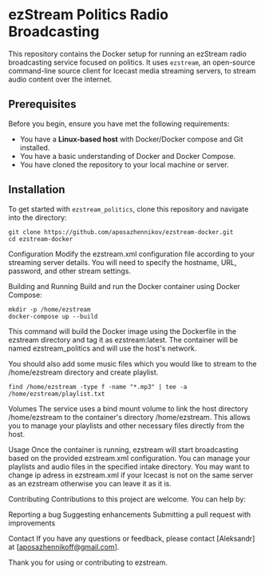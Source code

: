 # ezStream Politics Radio Broadcasting

This repository contains the Docker setup for running an ezStream radio broadcasting service focused on politics. It uses `ezstream`, an open-source command-line source client for Icecast media streaming servers, to stream audio content over the internet.

## Prerequisites

Before you begin, ensure you have met the following requirements:

- You have a **Linux-based host** with Docker/Docker compose and Git installed.
- You have a basic understanding of Docker and Docker Compose.
- You have cloned the repository to your local machine or server.

## Installation

To get started with `ezstream_politics`, clone this repository and navigate into the directory:

```
git clone https://github.com/aposazhennikov/ezstream-docker.git
cd ezstream-docker
```
Configuration
Modify the ezstream.xml configuration file according to your streaming server details. You will need to specify the hostname, URL, password, and other stream settings.

Building and Running
Build and run the Docker container using Docker Compose:


```
mkdir -p /home/ezstream
docker-compose up --build
```
This command will build the Docker image using the Dockerfile in the ezstream directory and tag it as ezstream:latest. 
The container will be named ezstream_politics and will use the host's network.

You should also add some music files which you would like to stream to the /home/ezstream directory and create playlist.
```
find /home/ezstream -type f -name "*.mp3" | tee -a /home/ezstream/playlist.txt
```

Volumes
The service uses a bind mount volume to link the host directory /home/ezstream to the container's directory /home/ezstream. This allows you to manage your playlists and other necessary files directly from the host.

Usage
Once the container is running, ezstream will start broadcasting based on the provided ezstream.xml configuration. You can manage your playlists and audio files in the specified intake directory.
You may want to change ip adress in ezstream.xml if your Icecast is not on the same server as an ezstream otherwise you can leave it as it is.

Contributing
Contributions to this project are welcome. You can help by:

Reporting a bug
Suggesting enhancements
Submitting a pull request with improvements

Contact
If you have any questions or feedback, please contact [Aleksandr] at [aposazhennikoff@gmail.com].

Thank you for using or contributing to ezstream.





